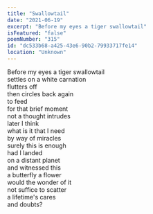 ```yaml
---
title: "Swallowtail"
date: "2021-06-19"
excerpt: "Before my eyes a tiger swallowtail"
isFeatured: "false"
poemNumber: "315"
id: "dc533b68-a425-43e6-90b2-79933717fe14"
location: "Unknown"
---
```


Before my eyes a tiger swallowtail  
settles on a white carnation  
flutters off  
then circles back again  
to feed  
for that brief moment  
not a thought intrudes  
later I think  
what is it that I need  
by way of miracles  
surely this is enough  
had I landed  
on a distant planet  
and witnessed this  
a butterfly a flower  
would the wonder of it  
not suffice to scatter  
a lifetime's cares  
and doubts?
